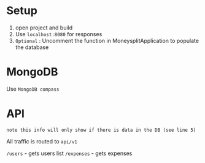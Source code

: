 # Setup

1) open project and build
2) Use `localhost:8080` for responses
3) `Optional` : Uncomment the function in MoneysplitApplication to populate the database

# MongoDB

Use `MongoDB compass`


# API
`note this info will only show if there is data in the DB (see line 5)`

All traffic is routed to `api/v1`

`/users` - gets users list
`/expenses` - gets expenses


